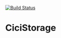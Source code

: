 [![Build Status](https://travis-ci.org/rontech/CiciStorage.svg?branch=master)](https://travis-ci.org/rontech/CiciStorage)

# CiciStorage
